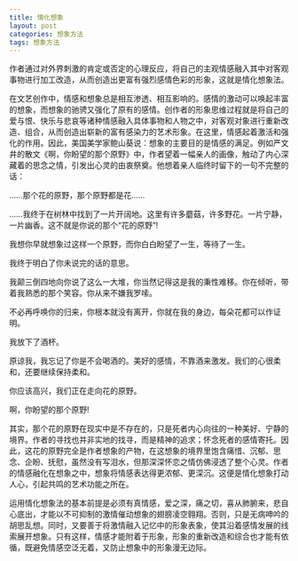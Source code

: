 ```yaml
---
title: 情化想象
layout: post
categories: 想象方法
tags: 想象方法
---
```


作者通过对外界刺激的肯定或否定的心理反应，将自己的主观情感融入其中对客观事物进行加工改造，从而创造出更富有强烈感情色彩的形象，这就是情化想象法。

在文艺创作中，情感和想象总是相互渗透、相互影响的。感情的激动可以唤起丰富的想象，而想象的驰骋又强化了原有的感情。创作者的形象思维过程就是将自己的爱与恨、快乐与悲哀等诸种情感融入具体事物和人物之中，对客观对象进行重新改造、组合，从而创造出崭新的富有感染力的艺术形象。在这里，情感起着激活和强化的作用。因此，美国美学家鲍山葵说：想象的主要目的是情感的满足。例如严文井的散文《啊，你盼望的那个原野》中，作者望着一幅亲人的画像，触动了内心深藏着的思念之情，引发出心灵的由衷祭奠。他想着亲人临终时留下的一句不完整的话：

……那个花的原野，那个原野都是花……

……我终于在树林中找到了一片开阔地。这里有许多蘑菇，许多野花。一片宁静，一片幽香。这不就是你说的那个“花的原野”!

我想你早就想象过这样一个原野，而你白白盼望了一生，等待了一生。

我终于明白了你未说完的话的意思。

我颠三倒四地向你说了这么一大堆，你当然记得这是我的秉性难移。你在倾听，带着我熟悉的那个笑容。你从来不嫌我罗嗦。

不必再呼唤你的归来，你根本就没有离开，你就在我的身边，每朵花都可以作证明。

我放下了酒杯。

原谅我，我忘记了你是不会喝酒的。美好的感情，不靠酒来激发。我们的心很柔和，还要继续保持柔和。

你应该高兴，我们正在走向花的原野。

啊，你盼望的那个原野!

其实，那个花的原野在现实中是不存在的，只是死者内心向往的一种美好、宁静的境界。作者的寻找也并非实地的找寻，而是精神的追求；怀念死者的感情寄托。因此，这花的原野完全是作者想象的产物，在这想象的境界里饱含痛惜、沉郁、思念、企盼、抚慰，虽然没有写泪水，但那深深怀恋之情仿佛浸透了整个心灵。作者的情感融化在想象之中，想象将情感表达得更浓郁、更深沉。这便是情化想象打动人心，引起共鸣的艺术功能之所在。

运用情化想象法的基本前提是必须有真情感，爱之深，痛之切，喜从肺腑来，悲自心底出，才能以不可抑制的激情催动想象的翅膀凌空翱翔。否则，只是无病呻吟的胡思乱想。同时，又要善于将激情融入记忆中的形象表象，使其沿着感情发展的线索展开想象。只有这样，情感才能附着于形象，形象的重新改造和综合也才能有依循，既避免情感空泛无着，又防止想象中的形象漫无边际。 